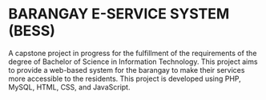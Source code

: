 <h1>BARANGAY E-SERVICE SYSTEM (BESS)</h1>

A capstone project in progress for the fulfillment of the requirements of the degree of Bachelor of Science in Information Technology. This project aims to provide a web-based system for the barangay to make their services more accessible to the residents. This project is developed using PHP, MySQL, HTML, CSS, and JavaScript.
